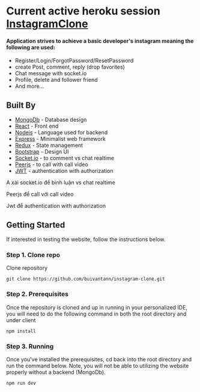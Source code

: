 # Current active heroku session [InstagramClone](https://instagram-clone-mernstack.herokuapp.com)

#### Application strives to achieve a basic developer's instagram meaning the following are used: 

- Register/Login/ForgotPassword/ResetPassword
- create Post, comment, reply (drop favorites)
- Chat message with socket.io
- Profile, delete and follower friend
- And more...


## Built By  

- [MongoDb](https://www.mongodb.com/) - Database design
- [React](https://reactjs.org/) - Front end 
- [Nodejs](https://nodejs.org/en/) - Language used for backend
- [Express](https://expressjs.com/) - Minimalist web framework
- [Redux](https://redux.js.org/) -  State management
- [Bootstrap](https://getbootstrap.com/) - Design UI
- [Socket.io](https://socket.io/) - to comment vs chat realtime
- [Peerjs](https://peerjs.com/) - to call with call video
- [JWT](https://jwt.io/) - authentication with authorization


A xài socket.io để bình luận vs chat realtime

Peerjs để call với call video

Jwt để authentication with authorization


## Getting Started

If interested in testing the website, follow the instructions below.

### Step 1. Clone repo

Clone repository 

```
git clone https://github.com/buivantann/instagram-clone.git
```



### Step 2. Prerequisites

Once the repository is cloned and up in running in your personalized IDE, you will need to do the following command in both the root directory and under client

```
npm install
```

### Step 3. Running

Once you've installed the prerequisites, cd back into the root directory and run the command below. Note, you will not be able to utilizing the website properly without a backend (MongoDb).

```
npm run dev
```

